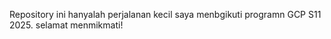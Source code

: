 Repository ini hanyalah perjalanan kecil saya menbgikuti programn GCP S11 2025. selamat menmikmati!
